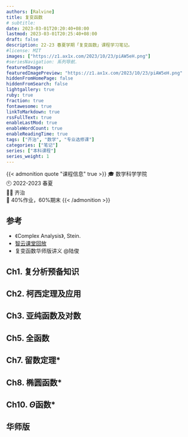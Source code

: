```yaml
---
authors: [Ralvine]
title: 复变函数
# subtitle:
date: 2023-03-01T20:20:40+08:00
lastmod: 2023-03-01T20:25:40+08:00
draft: false
description: 22-23 春夏学期「复变函数」课程学习笔记。
#license: MIT
images: ["https://z1.ax1x.com/2023/10/23/piAW5eH.png"]
#seriesNavigation: 系列导航.
featuredImage: 
featuredImagePreview: "https://z1.ax1x.com/2023/10/23/piAW5eH.png"
hiddenFromHomePage: false
hiddenFromSearch: false
lightgallery: true
ruby: true
fraction: true
fontawesome: true
linkToMarkdown: true
rssFullText: true
enableLastMod: true
enableWordCount: true
enableReadingTime: true
tags: ["齐治", "数学", "专业选修课"]
categories: ["笔记"]
series: ["本科课程"]
series_weight: 1
---
```


<!--more-->

{{< admonition quote "课程信息" true >}}
🎓 数学科学学院<br>
🕙 2022-2023 春夏<br>
🧑‍🏫 齐治<br>
📝 40%作业，60%期末
{{< /admonition >}}

## 参考

- 《Complex Analysis》, Stein.
- [智云课堂回放](https://classroom.zju.edu.cn/coursedetail?course_id=47986&tenant_code=112)
- 复变函数华师版讲义 @陆俊


## Ch1. 复分析预备知识

## Ch2. 柯西定理及应用

## Ch3. 亚纯函数及对数

## Ch5. 全函数

## Ch7. 留数定理*

## Ch8. 椭圆函数*

## Ch10. $\Theta$函数*

## 华师版